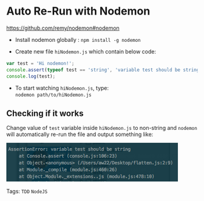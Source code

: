 # Auto Re-Run with Nodemon

https://github.com/remy/nodemon#nodemon

- Install nodemon globally : `npm install -g nodemon`

- Create new file `hiNodemon.js` which contain below code:
```js
var test = 'Hi nodemon!';
console.assert(typeof test == 'string', 'variable test should be string');
console.log(test);
```

- To start watching `hiNodemon.js`, type:  
  `nodemon path/to/hiNodemon.js`

## Checking if it works
Change value of `test` variable inside `hiNodemon.js` to non-string and `nodemon` will automatically re-run the file and output something like:

![nodemon-assertion-error](../assets/nodemon-assertion-error.png)

Tags: `TDD` `NodeJS`